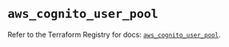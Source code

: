 # `aws_cognito_user_pool`

Refer to the Terraform Registry for docs: [`aws_cognito_user_pool`](https://registry.terraform.io/providers/hashicorp/aws/5.94.0/docs/resources/cognito_user_pool).
